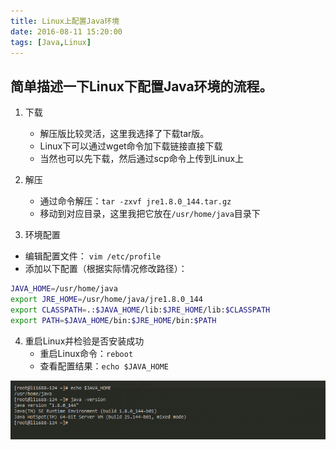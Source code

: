 ```yaml
---
title: Linux上配置Java环境
date: 2016-08-11 15:20:00
tags: [Java,Linux]
---
```

## **简单描述一下Linux下配置Java环境的流程。**

1. 下载
   - 解压版比较灵活，这里我选择了下载tar版。
   - Linux下可以通过wget命令加下载链接直接下载
   - 当然也可以先下载，然后通过scp命令上传到Linux上

2. 解压
   - 通过命令解压：`tar -zxvf jre1.8.0_144.tar.gz`
   - 移动到对应目录，这里我把它放在`/usr/home/java`目录下

3. 环境配置
  - 编辑配置文件： `vim /etc/profile`
  - 添加以下配置（根据实际情况修改路径）：
```bash
JAVA_HOME=/usr/home/java
export JRE_HOME=/usr/home/java/jre1.8.0_144
export CLASSPATH=.:$JAVA_HOME/lib:$JRE_HOME/lib:$CLASSPATH
export PATH=$JAVA_HOME/bin:$JRE_HOME/bin:$PATH
```

4. 重启Linux并检验是否安装成功
   - 重启Linux命令：`reboot`
   - 查看配置结果：`echo $JAVA_HOME`

![效果图](https://raw.githubusercontent.com/lev-gc/lev-gc.github.io/source/source/_posts/Java/environment-of-java-on-linux/result.png)